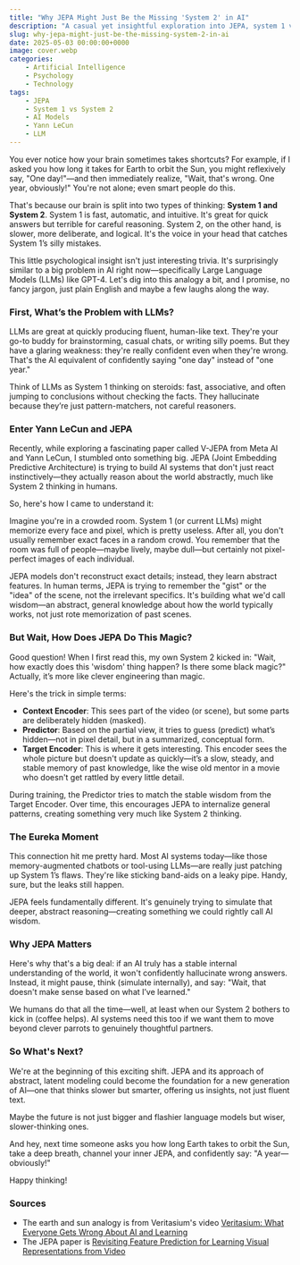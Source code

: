 ```yaml
---
title: "Why JEPA Might Just Be the Missing 'System 2' in AI"
description: "A casual yet insightful exploration into JEPA, system 1 vs. system 2 thinking, and how AI might finally learn to stop hallucinating."
slug: why-jepa-might-just-be-the-missing-system-2-in-ai
date: 2025-05-03 00:00:00+0000
image: cover.webp
categories:
    - Artificial Intelligence
    - Psychology
    - Technology
tags:
    - JEPA
    - System 1 vs System 2
    - AI Models
    - Yann LeCun
    - LLM
---
```


You ever notice how your brain sometimes takes shortcuts? For example, if I asked you how long it takes for Earth to orbit the Sun, you might reflexively say, "One day!"—and then immediately realize, "Wait, that's wrong. One year, obviously!" You're not alone; even smart people do this.

That's because our brain is split into two types of thinking: **System 1 and System 2**. System 1 is fast, automatic, and intuitive. It's great for quick answers but terrible for careful reasoning. System 2, on the other hand, is slower, more deliberate, and logical. It's the voice in your head that catches System 1’s silly mistakes.

This little psychological insight isn't just interesting trivia. It's surprisingly similar to a big problem in AI right now—specifically Large Language Models (LLMs) like GPT-4. Let's dig into this analogy a bit, and I promise, no fancy jargon, just plain English and maybe a few laughs along the way.

### First, What’s the Problem with LLMs?

LLMs are great at quickly producing fluent, human-like text. They're your go-to buddy for brainstorming, casual chats, or writing silly poems. But they have a glaring weakness: they're really confident even when they're wrong. That's the AI equivalent of confidently saying "one day" instead of "one year."

Think of LLMs as System 1 thinking on steroids: fast, associative, and often jumping to conclusions without checking the facts. They hallucinate because they’re just pattern-matchers, not careful reasoners.

### Enter Yann LeCun and JEPA

Recently, while exploring a fascinating paper called V-JEPA from Meta AI and Yann LeCun, I stumbled onto something big. JEPA (Joint Embedding Predictive Architecture) is trying to build AI systems that don't just react instinctively—they actually reason about the world abstractly, much like System 2 thinking in humans.

So, here's how I came to understand it:

Imagine you're in a crowded room. System 1 (or current LLMs) might memorize every face and pixel, which is pretty useless. After all, you don't usually remember exact faces in a random crowd. You remember that the room was full of people—maybe lively, maybe dull—but certainly not pixel-perfect images of each individual.

JEPA models don't reconstruct exact details; instead, they learn abstract features. In human terms, JEPA is trying to remember the "gist" or the "idea" of the scene, not the irrelevant specifics. It's building what we'd call wisdom—an abstract, general knowledge about how the world typically works, not just rote memorization of past scenes.

### But Wait, How Does JEPA Do This Magic?

Good question! When I first read this, my own System 2 kicked in: "Wait, how exactly does this 'wisdom' thing happen? Is there some black magic?" Actually, it’s more like clever engineering than magic.

Here's the trick in simple terms:

* **Context Encoder**: This sees part of the video (or scene), but some parts are deliberately hidden (masked).
* **Predictor**: Based on the partial view, it tries to guess (predict) what’s hidden—not in pixel detail, but in a summarized, conceptual form.
* **Target Encoder**: This is where it gets interesting. This encoder sees the whole picture but doesn't update as quickly—it’s a slow, steady, and stable memory of past knowledge, like the wise old mentor in a movie who doesn't get rattled by every little detail.

During training, the Predictor tries to match the stable wisdom from the Target Encoder. Over time, this encourages JEPA to internalize general patterns, creating something very much like System 2 thinking.

### The Eureka Moment

This connection hit me pretty hard. Most AI systems today—like those memory-augmented chatbots or tool-using LLMs—are really just patching up System 1’s flaws. They're like sticking band-aids on a leaky pipe. Handy, sure, but the leaks still happen.

JEPA feels fundamentally different. It's genuinely trying to simulate that deeper, abstract reasoning—creating something we could rightly call AI wisdom.

### Why JEPA Matters

Here's why that's a big deal: if an AI truly has a stable internal understanding of the world, it won't confidently hallucinate wrong answers. Instead, it might pause, think (simulate internally), and say: "Wait, that doesn't make sense based on what I’ve learned."

We humans do that all the time—well, at least when our System 2 bothers to kick in (coffee helps). AI systems need this too if we want them to move beyond clever parrots to genuinely thoughtful partners.

### So What's Next?

We're at the beginning of this exciting shift. JEPA and its approach of abstract, latent modeling could become the foundation for a new generation of AI—one that thinks slower but smarter, offering us insights, not just fluent text.

Maybe the future is not just bigger and flashier language models but wiser, slower-thinking ones.

And hey, next time someone asks you how long Earth takes to orbit the Sun, take a deep breath, channel your inner JEPA, and confidently say: "A year—obviously!"

Happy thinking!

### Sources

* The earth and sun analogy is from Veritasium's video [Veritasium: What Everyone Gets Wrong About AI and Learning](https://www.youtube.com/watch?v=0xS68sl2D70)
* The JEPA paper is [Revisiting Feature Prediction for Learning Visual Representations from Video](https://arxiv.org/abs/2404.08471)
